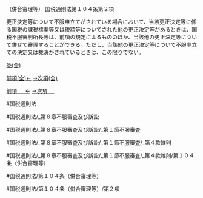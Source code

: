 （併合審理等）
国税通則法第１０４条第２項

更正決定等について不服申立てがされている場合において、当該更正決定等に係る国税の課税標準等又は税額等についてされた他の更正決定等があるときは、国税不服審判所長等は、前項の規定によるもののほか、当該他の更正決定等について併せて審理することができる。ただし、当該他の更正決定等について不服申立ての決定又は裁決がされているときは、この限りでない。

[条(全)](国税通則法＿＿＿＿＿第１０４条_.md)

[前項(全)←](国税通則法＿＿＿＿＿第１０４条第１項_.md)    [→次項(全)](国税通則法＿＿＿＿＿第１０４条第３項_.md)

[前項 　 ←](国税通則法＿＿＿＿＿第１０４条第１項.md)    [→次項 　 ](国税通則法＿＿＿＿＿第１０４条第３項.md)



#国税通則法

#国税通則法/_第８章不服審査及び訴訟

#国税通則法/_第８章不服審査及び訴訟/_第１節不服審査

#国税通則法/_第８章不服審査及び訴訟/_第１節不服審査/_第４款雑則

#国税通則法/_第８章不服審査及び訴訟/_第１節不服審査/_第４款雑則/第１０４条（併合審理等）

#国税通則法/第１０４条（併合審理等）

#国税通則法/第１０４条（併合審理等）/第２項

